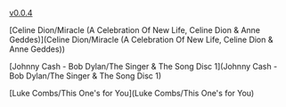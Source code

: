 [v0.0.4](https://github.com/littleflute/m56/edit/master/README.md)

[Celine Dion/Miracle (A Celebration Of New Life, Celine Dion & Anne Geddes)](Celine Dion/Miracle (A Celebration Of New Life, Celine Dion & Anne Geddes))

[Johnny Cash - Bob Dylan/The Singer & The Song Disc 1](Johnny Cash - Bob Dylan/The Singer & The Song Disc 1)

[Luke Combs/This One's for You](Luke Combs/This One's for You)
